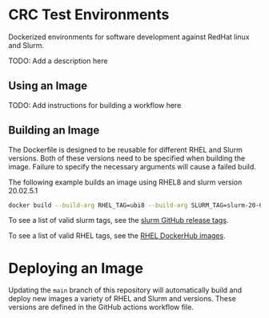 # CRC Test Environments

Dockerized environments for software development against RedHat linux and Slurm.

TODO: Add a description here

## Using an Image

TODO: Add instructions for building a workflow here

## Building an Image

The Dockerfile is designed to be reusable for different RHEL and Slurm versions.
Both of these versions need to be specified when building the image.
Failure to specify the necessary arguments will cause a failed build.

The following example builds an image using RHEL8 and slurm version 20.02.5.1

```bash
docker build --build-arg RHEL_TAG=ubi8 --build-arg SLURM_TAG=slurm-20-02-5-1 .
```

To see a list of valid slurm tags, see the [slurm GitHub release tags](https://github.com/SchedMD/slurm/tags).

To see a list of valid RHEL tags, see the [RHEL DockerHub images](https://hub.docker.com/u/redhat).

# Deploying an Image

Updating the `main` branch of this repository will automatically build and 
deploy new images a variety of RHEL and Slurm and versions. 
These versions are defined in the GitHub actions workflow file.
